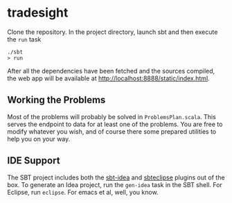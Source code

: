 tradesight
==========

Clone the repository. In the project directory, launch sbt and then execute the `run` task

    ./sbt
    > run
  
After all the dependencies have been fetched and the sources compiled, the web app will be available at [http://localhost:8888/static/index.html](http://localhost:8888/static/index.html).

## Working the Problems

Most of the problems will probably be solved in `ProblemsPlan.scala`. This serves the endpoint to data for at least one of the problems. You are free to modify whatever you wish, and of course there some prepared utilities to help you on your way. 

## IDE Support

The SBT project includes both the [sbt-idea](https://github.com/mpeltonen/sbt-idea) and [sbteclipse](https://github.com/typesafehub/sbteclipse/) plugins out of the box.
To generate an Idea project, run the `gen-idea` task in the SBT shell. For Eclipse, run `eclipse`. For emacs et al, well, you know.